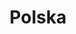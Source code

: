 ---
title: Polska
crosslinks:
- europe
- poland
- livven
- xkcd
- worldnews
- The_Donald
- TVPInfo
- LateStageCapitalism
- AskReddit
- Amd
- TwoXChromosomes
- de
- sweden
- The_Donek
- movies
- IAmA
- '1'
- ShitAmericansSay
- autotldr
- gifs
---